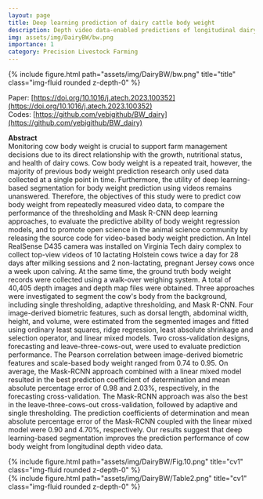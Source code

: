 ```yaml
---
layout: page
title: Deep learning prediction of dairy cattle body weight
description: Depth video data-enabled predictions of longitudinal dairy cow body weight using thresholding and Mask R-CNN algorithms
img: assets/img/DairyBW/bw.png
importance: 1
category: Precision Livestock Farming
---
```


<div class="row">
    <div class="col-sm mt-3 mt-md-0">
        {% include figure.html path="assets/img/DairyBW/bw.png" title="title" class="img-fluid rounded z-depth-0" %}
    </div>
</div>

Paper: [https://doi.org/10.1016/j.atech.2023.100352](https://doi.org/10.1016/j.atech.2023.100352)  
Codes: [https://github.com/yebigithub/BW_dairy](https://github.com/yebigithub/BW_dairy)

<strong>Abstract</strong>  
Monitoring cow body weight is crucial to support farm management decisions due to its direct relationship with the growth, nutritional status, and health of dairy cows. Cow body weight is a repeated trait, however, the majority of previous body weight prediction research only used data collected at a single point in time. Furthermore, the utility of deep learning-based segmentation for body weight prediction using videos remains unanswered. Therefore, the objectives of this study were to predict cow body weight from repeatedly measured video data, to compare the performance of the thresholding and Mask R-CNN deep learning approaches, to evaluate the predictive ability of body weight regression models, and to promote open science in the animal science community by releasing the source code for video-based body weight prediction. An Intel RealSense D435 camera was installed on Virginia Tech dairy complex to collect top-view videos of 10 lactating Holstein cows twice a day for 28 days after milking sessions and 2 non-lactating, pregnant Jersey cows once a week upon calving. At the same time, the ground truth body weight records were collected using a walk-over weighing system. A total of 40,405 depth images and depth map files were obtained. Three approaches were investigated to segment the cow's body from the background, including single thresholding, adaptive thresholding, and Mask R-CNN. Four image-derived biometric features, such as dorsal length, abdominal width, height, and volume, were estimated from the segmented images and fitted using ordinary least squares, ridge regression, least absolute shrinkage and selection operator, and linear mixed models. Two cross-validation designs, forecasting and leave-three-cows-out, were used to evaluate prediction performance. The Pearson correlation between image-derived biometric features and scale-based body weight ranged from 0.74 to 0.95. On average, the Mask-RCNN approach combined with a linear mixed model resulted in the best prediction coefficient of determination and mean absolute percentage error of 0.98 and 2.03%, respectively, in the forecasting cross-validation. The Mask-RCNN approach was also the best in the leave-three-cows-out cross-validation, followed by adaptive and single thresholding. The prediction coefficients of determination and mean absolute percentage error of the Mask-RCNN coupled with the linear mixed model were 0.90 and 4.70%, respectively. Our results suggest that deep learning-based segmentation improves the prediction performance of cow body weight from longitudinal depth video data.



<div class="row">
    <div class="col-sm mt-3 mt-md-0">
        {% include figure.html path="assets/img/DairyBW/Fig.10.png" title="cv1" class="img-fluid rounded z-depth-0" %}
    </div>

</div>

<div class="row">
    <div class="col-sm mt-3 mt-md-0">
        {% include figure.html path="assets/img/DairyBW/Table2.png" title="cv1" class="img-fluid rounded z-depth-0" %}
    </div>

</div>